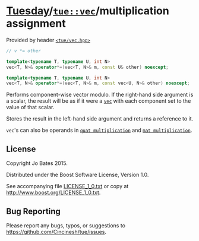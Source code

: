 [Tuesday](../../../README.md)/[`tue::vec`](../../headers/vec.md)/multiplication assignment
==========================================================================================
Provided by header [`<tue/vec.hpp>`](../../headers/vec.md)

```c++
// v *= other

template<typename T, typename U, int N>
vec<T, N>& operator*=(vec<T, N>& m, const U& other) noexcept;

template<typename T, typename U, int N>
vec<T, N>& operator*=(vec<T, N>& m, const vec<U, N>& other) noexcept;
```

Performs component-wise vector modulo. If the right-hand side argument is a
scalar, the result will be as if it were a [`vec`](../../headers/vec.md) with
each component set to the value of that scalar.

Stores the result in the left-hand side argument and returns a reference to it.

`vec`'s can also be operands in
[`quat multiplication`](../quat/multiplication_assignment.md) and
[`mat multiplication`](../mat/multiplication_assignment.md).

License
-------
Copyright Jo Bates 2015.

Distributed under the Boost Software License, Version 1.0.

See accompanying file [LICENSE_1_0.txt](../../../LICENSE_1_0.txt) or copy at
http://www.boost.org/LICENSE_1_0.txt.

Bug Reporting
-------------
Please report any bugs, typos, or suggestions to
https://github.com/Cincinesh/tue/issues.

